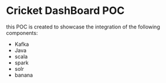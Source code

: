 # Cricket DashBoard POC

this POC is created to showcase the integration of the following components:

* Kafka
* Java
* scala
* spark
* solr
* banana
